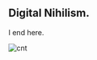 ## Digital Nihilism.
I end here.

![cnt](https://moe-counter.es3n1n.eu/get/@0x00Alchemist?theme=asoul)
